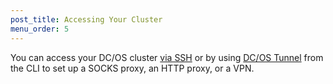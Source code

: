 ```yaml
---
post_title: Accessing Your Cluster
menu_order: 5
---
```


You can access your DC/OS cluster [via SSH](/docs/1.8/administration/access-node/sshcluster/) or by using [DC/OS Tunnel](/docs/1.8/administration/access-node/tunnel/) from the CLI to set up a SOCKS proxy, an HTTP proxy, or a VPN.